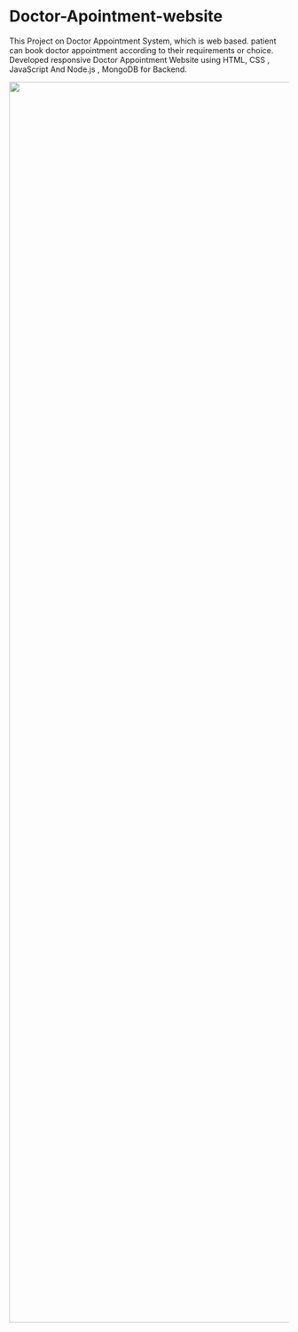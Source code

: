 # Doctor-Apointment-website
This Project on Doctor Appointment System, which is web based. patient can book doctor appointment according to their requirements or choice.  Developed responsive Doctor Appointment Website using HTML, CSS , JavaScript And Node.js , MongoDB for Backend.


<img src="https://user-images.githubusercontent.com/95689328/145036334-00256979-fecc-4d55-b50b-787b97b658e9.jpg" width="1080" height="2236">
